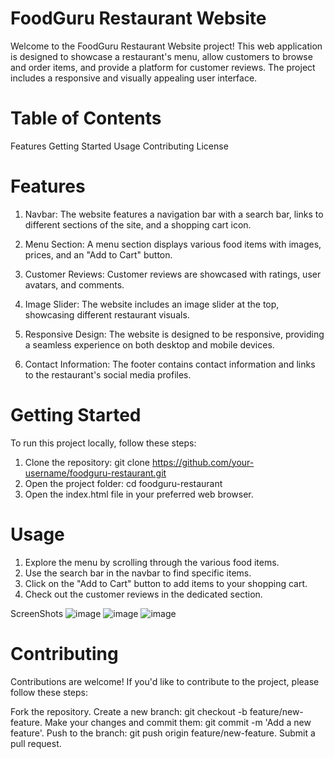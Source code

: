 
# FoodGuru Restaurant Website

Welcome to the FoodGuru Restaurant Website project! This web application is designed to showcase a restaurant's menu, allow customers to browse and order items, and provide a platform for customer reviews. The project includes a responsive and visually appealing user interface.

# Table of Contents

Features
Getting Started
Usage
Contributing
License

# Features
1. Navbar: The website features a navigation bar with a search bar, links to different sections of the site, and a shopping cart icon.

2. Menu Section: A menu section displays various food items with images, prices, and an "Add to Cart" button.

3. Customer Reviews: Customer reviews are showcased with ratings, user avatars, and comments.

4. Image Slider: The website includes an image slider at the top, showcasing different restaurant visuals.

5. Responsive Design: The website is designed to be responsive, providing a seamless experience on both desktop and mobile devices.

6. Contact Information: The footer contains contact information and links to the restaurant's social media profiles.

# Getting Started

To run this project locally, follow these steps:

1. Clone the repository: git clone https://github.com/your-username/foodguru-restaurant.git
2. Open the project folder: cd foodguru-restaurant
3. Open the index.html file in your preferred web browser.

# Usage

1. Explore the menu by scrolling through the various food items.
2. Use the search bar in the navbar to find specific items.
3. Click on the "Add to Cart" button to add items to your shopping cart.
4. Check out the customer reviews in the dedicated section.

ScreenShots
![image](https://github.com/ankitagrawal10/Restaurant-Website/assets/134213732/e5386f1a-e691-48aa-8fb4-1f154a617a85)
![image](https://github.com/ankitagrawal10/Restaurant-Website/assets/134213732/2768fa61-b545-46bc-a675-7edfdef054af)
![image](https://github.com/ankitagrawal10/Restaurant-Website/assets/134213732/45d69091-6955-4bad-8b7a-c6b97688f33b)

# Contributing

Contributions are welcome! If you'd like to contribute to the project, please follow these steps:

Fork the repository.
Create a new branch: git checkout -b feature/new-feature.
Make your changes and commit them: git commit -m 'Add a new feature'.
Push to the branch: git push origin feature/new-feature.
Submit a pull request.
